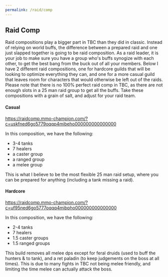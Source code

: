 ```yaml
---
permalink: /raid/comp
---
```


## Raid Comp

Raid compositions play a bigger part in TBC than they did in classic.  Instead of relying on world buffs, the difference between a prepared raid and one just slapped together is going to be raid composition.  As a raid leader, it is your job to make sure you have a group who's buffs synogize with each other, to get the best bang from the buck out of all your members.  Below I have 2 different raid compositions, one for hardcore guilds that will be looking to optimize everything they can, and one for a more casual guild that leaves room for characters that would otherwise be left out of the raids.  Please note that there is no 100% perfect raid comp in TBC, as there are not enough slots in a 25 man raid group to get all the buffs.  Take these compositions with a grain of salt, and adjust for your raid team.


#### Casual
https://raidcomp.mmo-champion.com/?c=uskfned6go5779oqqp4mibeho000000000000000

In this composition, we have the following:
* 3-4 tanks
* 7 healers
* a caster group
* a ranged group
* a melee group

This is what I believe to be the most flexible 25 man raid setup, where you can be prepared for anything (including a tank missing a raid).


#### Hardcore
https://raidcomp.mmo-champion.com/?c=uf95ned6go5777oqqq4mibpho000000000000000

In this composition, we have the following:
* 2-4 tanks
* 7 healers
* 1.5 caster groups
* 1.5 ranged groups

This build removes all melee dps except for feral druids (used to buff the hunters & to tank), and a ret paladin (to keep judgements on the boss at all times).  This is due to many fights in TBC not being melee friendly, and limiting the time melee can actually attack the boss.